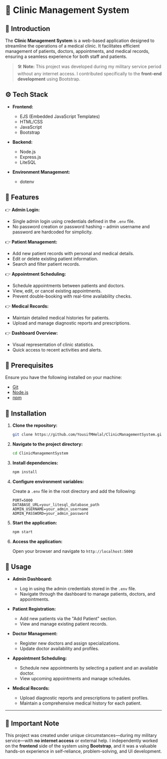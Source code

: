 # 🏥 Clinic Management System

## <a name="introduction">🎉 Introduction</a>

The **Clinic Management System** is a web-based application designed to streamline the operations of a medical clinic. It facilitates efficient management of patients, doctors, appointments, and medical records, ensuring a seamless experience for both staff and patients.

> 🛠️ **Note:** This project was developed during my military service period without any internet access. I contributed specifically to the **front-end development** using Bootstrap.

## <a name="tech-stack">⚙️ Tech Stack</a>

- **Frontend:**
  - EJS (Embedded JavaScript Templates)
  - HTML/CSS
  - JavaScript
  - Bootstrap

- **Backend:**
  - Node.js
  - Express.js
  - LiteSQL

- **Environment Management:**
  - dotenv

## <a name="features">🔋 Features</a>

👉 **Admin Login:**
- Single admin login using credentials defined in the `.env` file.
- No password creation or password hashing – admin username and password are hardcoded for simplicity.

👉 **Patient Management:**
- Add new patient records with personal and medical details.
- Edit or delete existing patient information.
- Search and filter patient records.

👉 **Appointment Scheduling:**
- Schedule appointments between patients and doctors.
- View, edit, or cancel existing appointments.
- Prevent double-booking with real-time availability checks.

👉 **Medical Records:**
- Maintain detailed medical histories for patients.
- Upload and manage diagnostic reports and prescriptions.

👉 **Dashboard Overview:**
- Visual representation of clinic statistics.
- Quick access to recent activities and alerts.

## <a name="prerequisites">🔧 Prerequisites</a>

Ensure you have the following installed on your machine:

- [Git](https://git-scm.com/)
- [Node.js](https://nodejs.org/)
- [npm](https://www.npmjs.com/)

## <a name="installation">🚀 Installation</a>

1. **Clone the repository:**
    ```bash
    git clone https://github.com/YousifMHelal/ClinicManagementSystem.git
    ```

2. **Navigate to the project directory:**
    ```bash
    cd ClinicManagementSystem
    ```

3. **Install dependencies:**
    ```bash
    npm install
    ```

4. **Configure environment variables:**

    Create a `.env` file in the root directory and add the following:

    ```env
    PORT=5000
    DATABASE_URL=your_litesql_database_path
    ADMIN_USERNAME=your_admin_username
    ADMIN_PASSWORD=your_admin_password
    ```

5. **Start the application:**
    ```bash
    npm start
    ```

6. **Access the application:**

    Open your browser and navigate to `http://localhost:5000`

## <a name="usage">📘 Usage</a>

- **Admin Dashboard:**
  - Log in using the admin credentials stored in the `.env` file.
  - Navigate through the dashboard to manage patients, doctors, and appointments.

- **Patient Registration:**
  - Add new patients via the "Add Patient" section.
  - View and manage existing patient records.

- **Doctor Management:**
  - Register new doctors and assign specializations.
  - Update doctor availability and profiles.

- **Appointment Scheduling:**
  - Schedule new appointments by selecting a patient and an available doctor.
  - View upcoming appointments and manage schedules.

- **Medical Records:**
  - Upload diagnostic reports and prescriptions to patient profiles.
  - Maintain a comprehensive medical history for each patient.

---

## <a name="note">📌 Important Note</a>

This project was created under unique circumstances—during my military service—with **no internet access** or external help. I independently worked on the **frontend** side of the system using **Bootstrap**, and it was a valuable hands-on experience in self-reliance, problem-solving, and UI development.
